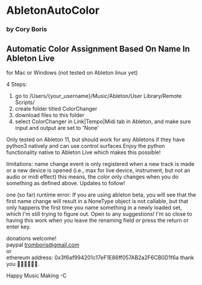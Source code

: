 # AbletonAutoColor
### by Cory Boris  

## Automatic Color Assignment Based On Name In Ableton Live

for Mac or Windows (not tested on Ableton linux yet)

4 Steps:
1. go to /Users/{your_username}/Music/Ableton/User Library/Remote Scripts/
2. create folder titled ColorChanger
3. download files to this folder
4. select ColorChanger in Link|Tempo|Midi tab in Ableton, and make sure input and output are set to 'None'

Only tested on Ableton 11, but should work for any Abletons if they have python3 natively and can use control surfaces
Enjoy the python functionality native to Ableton Live which makes this possible!

limitations:
name change event is only registered when a new track is made or a new device is opened (i.e., max for live device, instrument, but not an audio or midi effect)
this means, the color only changes when you do something as defined above. Updates to follow!

one (so far) runtime error:
If you are using ableton beta, you will see that the first name change will result in a NoneType object is not callable, but that only happens the first time you name something in a newly loaded set, which I'm still trying to figure out. Open to any suggestions! I'm so close to having this work when you leave the renaming field or press the return or enter key.

donations welcome!  
paypal tromboris@gmail.com  
or  
ethereum address: 0x3f6af994201c17eF1E86ff057AB2a2F6CB0D1f6a
thank you 🥰🔥✌🏻🙏🏻.

Happy Music Making
-C
